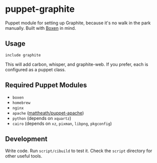# puppet-graphite

Puppet module for setting up Graphite, because it's no walk in the park manually. Built with
[Boxen](https://github.com/boxen/boxen) in mind.

## Usage

```puppet
include graphite
```

This will add carbon, whisper, and graphite-web.  If you prefer, each is configured as a puppet class.

## Required Puppet Modules

* `boxen`
* `homebrew`
* `nginx`
* `apache` ([mattheath/puppet-apache](https://github.com/mattheath/puppet-apache))
* `python` (depends on `xquartz`)
* `cairo` (depends on `xz`, `pixman`, `libpng`, `pkgconfig`)

## Development

Write code. Run `script/cibuild` to test it. Check the `script` directory for
other useful tools.
